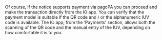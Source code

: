Of course, if the notice supports payment via pagoPA you can proceed and make the transaction directly from the IO app.
You can verify that the payment model is suitable if the QR code and / or the alphanumeric IUV code is available. The IO app, from the 'Payments' section, allows both the scanning of the QR code and the manual entry of the IUV, depending on how comfortable it is to you.